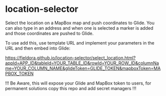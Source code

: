 # location-selector
Select the location on a MapBox map and push coordinates to Glide. You can also type in an address and when one is selected a marker is added and those coordinates are pushed to Glide.

To use add this, use template URL and implement your parameters in the URL and then embed into Glide:

https://fieldora.github.io/location-selector/select_location.html?appId=APP_ID&tableId=YOUR_TABLE_ID&rowId=YOUR_ROW_ID&columnName=YOUR_COLUMN_NAME&glideToken=GLIDE_TOKEN&mapboxToken=MAPBOX_TOKEN

!!! Be Aware, this will expose your Glide and MapBox token to users, for permanent solutions copy this repo and add secret managers !!!
